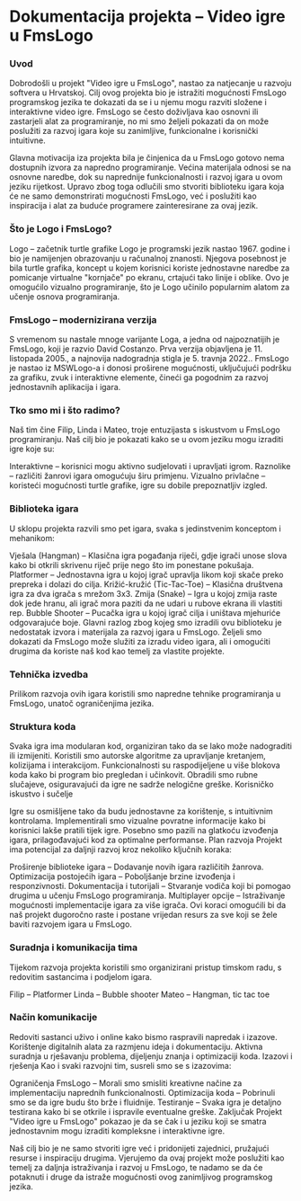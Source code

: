 # Dokumentacija projekta – Video igre u FmsLogo
### Uvod
Dobrodošli u projekt "Video igre u FmsLogo", nastao za natjecanje u razvoju softvera u Hrvatskoj. Cilj ovog projekta bio je istražiti mogućnosti FmsLogo programskog jezika te dokazati da se i u njemu mogu razviti složene i interaktivne video igre. FmsLogo se često doživljava kao osnovni ili zastarjeli alat za programiranje, no mi smo željeli pokazati da on može poslužiti za razvoj igara koje su zanimljive, funkcionalne i korisnički intuitivne.

Glavna motivacija iza projekta bila je činjenica da u FmsLogo gotovo nema dostupnih izvora za napredno programiranje. Većina materijala odnosi se na osnovne naredbe, dok su naprednije funkcionalnosti i razvoj igara u ovom jeziku rijetkost. Upravo zbog toga odlučili smo stvoriti biblioteku igara koja će ne samo demonstrirati mogućnosti FmsLogo, već i poslužiti kao inspiracija i alat za buduće programere zainteresirane za ovaj jezik.

### Što je Logo i FmsLogo?
Logo – začetnik turtle grafike
Logo je programski jezik nastao 1967. godine i bio je namijenjen obrazovanju u računalnoj znanosti. Njegova posebnost je bila turtle grafika, koncept u kojem korisnici koriste jednostavne naredbe za pomicanje virtualne "kornjače" po ekranu, crtajući tako linije i oblike. Ovo je omogućilo vizualno programiranje, što je Logo učinilo popularnim alatom za učenje osnova programiranja.

### FmsLogo – modernizirana verzija
S vremenom su nastale mnoge varijante Loga, a jedna od najpoznatijih je FmsLogo, koji je razvio David Costanzo. Prva verzija objavljena je 11. listopada 2005., a najnovija nadogradnja stigla je 5. travnja 2022.. FmsLogo je nastao iz MSWLogo-a i donosi proširene mogućnosti, uključujući podršku za grafiku, zvuk i interaktivne elemente, čineći ga pogodnim za razvoj jednostavnih aplikacija i igara.

### Tko smo mi i što radimo?
Naš tim čine Filip, Linda i Mateo, troje entuzijasta s iskustvom u FmsLogo programiranju. Naš cilj bio je pokazati kako se u ovom jeziku mogu izraditi igre koje su:

Interaktivne – korisnici mogu aktivno sudjelovati i upravljati igrom.
Raznolike – različiti žanrovi igara omogućuju širu primjenu.
Vizualno privlačne – koristeći mogućnosti turtle grafike, igre su dobile prepoznatljiv izgled.
### Biblioteka igara
U sklopu projekta razvili smo pet igara, svaka s jedinstvenim konceptom i mehanikom:

Vješala (Hangman) – Klasična igra pogađanja riječi, gdje igrači unose slova kako bi otkrili skrivenu riječ prije nego što im ponestane pokušaja.
Platformer – Jednostavna igra u kojoj igrač upravlja likom koji skače preko prepreka i dolazi do cilja.
Križić-kružić (Tic-Tac-Toe) – Klasična društvena igra za dva igrača s mrežom 3x3.
Zmija (Snake) – Igra u kojoj zmija raste dok jede hranu, ali igrač mora paziti da ne udari u rubove ekrana ili vlastiti rep.
Bubble Shooter – Pucačka igra u kojoj igrač cilja i uništava mjehuriće odgovarajuće boje.
Glavni razlog zbog kojeg smo izradili ovu biblioteku je nedostatak izvora i materijala za razvoj igara u FmsLogo. Željeli smo dokazati da FmsLogo može služiti za izradu video igara, ali i omogućiti drugima da koriste naš kod kao temelj za vlastite projekte.

### Tehnička izvedba
Prilikom razvoja ovih igara koristili smo napredne tehnike programiranja u FmsLogo, unatoč ograničenjima jezika.

### Struktura koda

Svaka igra ima modularan kod, organiziran tako da se lako može nadograditi ili izmijeniti.
Koristili smo autorske algoritme za upravljanje kretanjem, kolizijama i interakcijom.
Funkcionalnosti su raspodijeljene u više blokova koda kako bi program bio pregledan i učinkovit.
Obradili smo rubne slučajeve, osiguravajući da igre ne sadrže nelogične greške.
Korisničko iskustvo i sučelje

Igre su osmišljene tako da budu jednostavne za korištenje, s intuitivnim kontrolama.
Implementirali smo vizualne povratne informacije kako bi korisnici lakše pratili tijek igre.
Posebno smo pazili na glatkoću izvođenja igara, prilagođavajući kod za optimalne performanse.
Plan razvoja
Projekt ima potencijal za daljnji razvoj kroz nekoliko ključnih koraka:

Proširenje biblioteke igara – Dodavanje novih igara različitih žanrova.
Optimizacija postojećih igara – Poboljšanje brzine izvođenja i responzivnosti.
Dokumentacija i tutorijali – Stvaranje vodiča koji bi pomogao drugima u učenju FmsLogo programiranja.
Multiplayer opcije – Istraživanje mogućnosti implementacije igara za više igrača.
Ovi koraci omogućili bi da naš projekt dugoročno raste i postane vrijedan resurs za sve koji se žele baviti razvojem igara u FmsLogo.

### Suradnja i komunikacija tima
Tijekom razvoja projekta koristili smo organizirani pristup timskom radu, s redovitim sastancima i podjelom igara.

Filip – Platformer
Linda – Bubble shooter
Mateo – Hangman, tic tac toe

### Način komunikacije
Redoviti sastanci uživo i online kako bismo raspravili napredak i izazove.
Korištenje digitalnih alata za razmjenu ideja i dokumentaciju.
Aktivna suradnja u rješavanju problema, dijeljenju znanja i optimizaciji koda.
Izazovi i rješenja
Kao i svaki razvojni tim, susreli smo se s izazovima:

Ograničenja FmsLogo – Morali smo smisliti kreativne načine za implementaciju naprednih funkcionalnosti.
Optimizacija koda – Pobrinuli smo se da igre budu što brže i fluidnije.
Testiranje – Svaka igra je detaljno testirana kako bi se otkrile i ispravile eventualne greške.
Zaključak
Projekt "Video igre u FmsLogo" pokazao je da se čak i u jeziku koji se smatra jednostavnim mogu izraditi kompleksne i interaktivne igre.

Naš cilj bio je ne samo stvoriti igre već i pridonijeti zajednici, pružajući resurse i inspiraciju drugima. Vjerujemo da ovaj projekt može poslužiti kao temelj za daljnja istraživanja i razvoj u FmsLogo, te nadamo se da će potaknuti i druge da istraže mogućnosti ovog zanimljivog programskog jezika.





